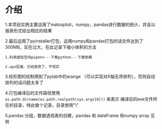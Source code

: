 # 介绍

1.本项目实例主要运用了matosploit，numpy，pandas进行数据的统计，并且以报表形式给出相应的结果

2.最后运用了pyinstaller打包，运用numpy和pandas打包的话文件达到了300MB，实在过大，在此记录下缩小体积的方法

    1.利用虚拟空间pipenv---下载python---下载依赖
    
    2.upx压缩，已经放弃了，不现实
    
3.柱形图的绘制用到了pylab中的arange （可以实现对X轴无序排列），否则自动排列的话问题太多了

4.打包编译后的文件路径使用 `os.path.dirname(os.path.realpath(sys.argv[0]))` 来表示 编译后的exe文件所在的目录，特此做个记录，目录使用"\\"

5.pandas 分组，数据透视表的创建，pandas 和 dataFrame 和numpy array 互转
